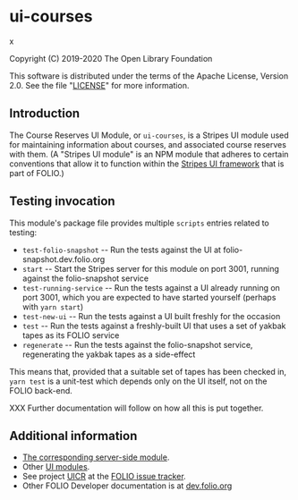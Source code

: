 # ui-courses
x


Copyright (C) 2019-2020 The Open Library Foundation

This software is distributed under the terms of the Apache License,
Version 2.0. See the file "[LICENSE](LICENSE)" for more information.

## Introduction

The Course Reserves UI Module, or `ui-courses`, is a Stripes UI module used for maintaining information about courses, and associated course reserves with them. (A "Stripes UI module" is an NPM module that adheres to certain conventions that allow it to function within the [Stripes UI framework](https://github.com/folio-org/stripes/blob/master/README.md) that is part of FOLIO.)

## Testing invocation

This module's package file provides multiple `scripts` entries related to testing:

* `test-folio-snapshot` -- Run the tests against the UI at folio-snapshot.dev.folio.org
* `start` -- Start the Stripes server for this module on port 3001, running against the folio-snapshot service
* `test-running-service` -- Run the tests against a UI already running on port 3001, which you are expected to have started yourself (perhaps with `yarn start`)
* `test-new-ui` -- Run the tests against a UI built freshly for the occasion
* `test` -- Run the tests against a freshly-built UI that uses a set of yakbak tapes as its FOLIO service
* `regenerate` -- Run the tests against the folio-snapshot service, regenerating the yakbak tapes as a side-effect

This means that, provided that a suitable set of tapes has been checked in, `yarn test` is a unit-test which depends only on the UI itself, not on the FOLIO back-end.

XXX Further documentation will follow on how all this is put together.

## Additional information

* [The corresponding server-side module](https://github.com/folio-org/mod-courses).
* Other [UI modules](https://dev.folio.org/source-code/#client-side).
* See project [UICR](https://issues.folio.org/browse/UICR) at the [FOLIO issue tracker](https://dev.folio.org/guidelines/issue-tracker).
* Other FOLIO Developer documentation is at [dev.folio.org](https://dev.folio.org/)
